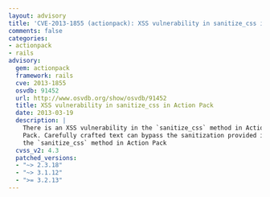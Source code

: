 ```yaml
---
layout: advisory
title: 'CVE-2013-1855 (actionpack): XSS vulnerability in sanitize_css in Action Pack'
comments: false
categories:
- actionpack
- rails
advisory:
  gem: actionpack
  framework: rails
  cve: 2013-1855
  osvdb: 91452
  url: http://www.osvdb.org/show/osvdb/91452
  title: XSS vulnerability in sanitize_css in Action Pack
  date: 2013-03-19
  description: |
    There is an XSS vulnerability in the `sanitize_css` method in Action
    Pack. Carefully crafted text can bypass the sanitization provided in
    the `sanitize_css` method in Action Pack
  cvss_v2: 4.3
  patched_versions:
  - "~> 2.3.18"
  - "~> 3.1.12"
  - ">= 3.2.13"
---
```

